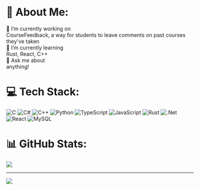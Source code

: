# 💫 About Me:
🔭 I’m currently working on<br>CourseFeedback, a way for students to leave comments on past courses they've taken<br>🌱 I’m currently learning<br>Rust, React, C++<br>💬 Ask me about<br>anything!<br>


# 💻 Tech Stack:
![C](https://img.shields.io/badge/c-%2300599C.svg?style=for-the-badge&logo=c&logoColor=white) ![C#](https://img.shields.io/badge/c%23-%23239120.svg?style=for-the-badge&logo=csharp&logoColor=white) ![C++](https://img.shields.io/badge/c++-%2300599C.svg?style=for-the-badge&logo=c%2B%2B&logoColor=white) ![Python](https://img.shields.io/badge/python-3670A0?style=for-the-badge&logo=python&logoColor=ffdd54) ![TypeScript](https://img.shields.io/badge/typescript-%23007ACC.svg?style=for-the-badge&logo=typescript&logoColor=white) ![JavaScript](https://img.shields.io/badge/javascript-%23323330.svg?style=for-the-badge&logo=javascript&logoColor=%23F7DF1E) ![Rust](https://img.shields.io/badge/rust-%23000000.svg?style=for-the-badge&logo=rust&logoColor=white) ![.Net](https://img.shields.io/badge/.NET-5C2D91?style=for-the-badge&logo=.net&logoColor=white) ![React](https://img.shields.io/badge/react-%2320232a.svg?style=for-the-badge&logo=react&logoColor=%2361DAFB) ![MySQL](https://img.shields.io/badge/mysql-4479A1.svg?style=for-the-badge&logo=mysql&logoColor=white)
# 📊 GitHub Stats:
<!-- ![](https://github-readme-stats.vercel.app/api?username=Anderson-Lai&theme=dark&hide_border=false&include_all_commits=false&count_private=false)<br/>
![](https://github-readme-streak-stats.herokuapp.com/?user=Anderson-Lai&theme=dark&hide_border=false)<br/> -->
![](https://github-readme-stats.vercel.app/api/top-langs/?username=Anderson-Lai&theme=dark&hide_border=false&include_all_commits=false&count_private=false&layout=compact)

---
[![](https://visitcount.itsvg.in/api?id=Anderson-Lai&icon=0&color=0)](https://visitcount.itsvg.in)
